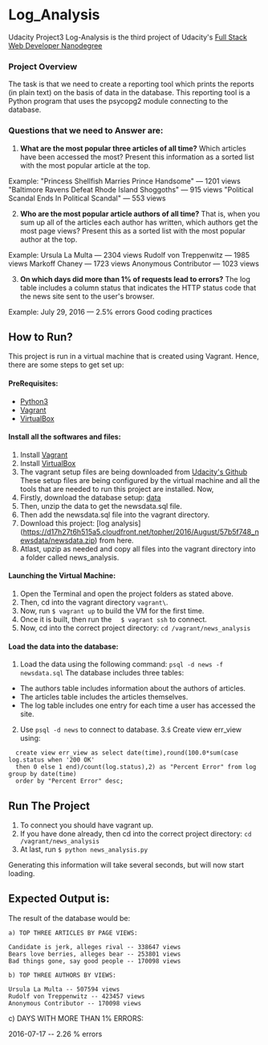 # Log_Analysis
Udacity Project3
Log-Analysis is the third project of Udacity's [Full Stack Web Developer Nanodegree](https://www.udacity.com/course/full-stack-web-developer-nanodegree--nd004)

### Project Overview
The task is that we need to create a reporting tool which prints the reports (in plain text)
on the basis of data in the database. This reporting tool is a Python program
that uses the psycopg2 module connecting to the database.

### Questions that we need to Answer are:
1. **What are the most popular three articles of all time?** Which articles have been
accessed the most? Present this information as a sorted list with the most popular
article at the top.

Example:
"Princess Shellfish Marries Prince Handsome" — 1201 views
"Baltimore Ravens Defeat Rhode Island Shoggoths" — 915 views
"Political Scandal Ends In Political Scandal" — 553 views

2. **Who are the most popular article authors of all time?** That is, when you sum up
all of the articles each author has written, which authors get the most page views?
Present this as a sorted list with the most popular author at the top.

Example:
Ursula La Multa — 2304 views
Rudolf von Treppenwitz — 1985 views
Markoff Chaney — 1723 views
Anonymous Contributor — 1023 views

3. **On which days did more than 1% of requests lead to errors?**  The log table
includes a column status that indicates the HTTP status code that the news site sent
to the user's browser.

Example:
July 29, 2016 — 2.5% errors
Good coding practices

## How to Run?
This project is run in a virtual machine that is created using Vagrant. Hence, there are some steps
to get set up:

#### PreRequisites:
  * [Python3](https://www.python.org/)
  * [Vagrant](https://www.vagrantup.com/)
  * [VirtualBox](https://www.virtualbox.org/)

#### Install all the softwares and files:
1. Install [Vagrant](https://www.vagrantup.com/)
2. Install [VirtualBox](https://www.virtualbox.org/)
3. The vagrant setup files are being downloaded from [Udacity's Github](https://github.com/udacity/fullstack-nanodegree-vm)
These setup files are being configured by the virtual machine and all the tools that are needed to run this project are installed.
Now,
1. Firstly, download the database setup: [data](https://d17h27t6h515a5.cloudfront.net/topher/2016/August/57b5f748_newsdata/newsdata.zip)
2. Then, unzip the data to get the newsdata.sql file.
3. Then add the newsdata.sql file into the vagrant directory.
4. Download this project:
[log analysis] (https://d17h27t6h515a5.cloudfront.net/topher/2016/August/57b5f748_newsdata/newsdata.zip) from here.
5. Atlast, upzip as needed and copy all files into the vagrant directory into a folder called news_analysis.

#### Launching the Virtual Machine:
1. Open the Terminal and open the project folders as stated above.
2. Then, cd into the vagrant directory ```vagrant\```.
3. Now, run ``` $ vagrant up ``` to build the VM for the first time.
4. Once it is built, then run the ```   $ vagrant ssh ``` to connect.
5. Now, cd into the correct project directory: ``` cd /vagrant/news_analysis ```

#### Load the data into the database:
1. Load the data using the following command: ``` psql -d news -f newsdata.sql ```
The database includes three tables:
* The authors table includes information about the authors of articles.
* The articles table includes the articles themselves.
* The log table includes one entry for each time a user has accessed the site.
2. Use ```psql -d news``` to connect to database.
3.ś Create view err_view using:
```
  create view err_view as select date(time),round(100.0*sum(case log.status when '200 OK'
  then 0 else 1 end)/count(log.status),2) as "Percent Error" from log group by date(time)
  order by "Percent Error" desc;
```

## Run The Project
1. To connect you should have vagrant up.
2. If you have done already, then cd into the correct project directory: ``` cd /vagrant/news_analysis ```
3. At last, run ``` $ python news_analysis.py ```

Generating this information will take several seconds, but will now start loading.

## Expected Output is:
  The result of the database would be:

    a) TOP THREE ARTICLES BY PAGE VIEWS:

    Candidate is jerk, alleges rival -- 338647 views
    Bears love berries, alleges bear -- 253801 views
    Bad things gone, say good people -- 170098 views

    b) TOP THREE AUTHORS BY VIEWS:

    Ursula La Multa -- 507594 views
    Rudolf von Treppenwitz -- 423457 views
    Anonymous Contributor -- 170098 views

   c) DAYS WITH MORE THAN 1% ERRORS:

   2016-07-17 -- 2.26 % errors
